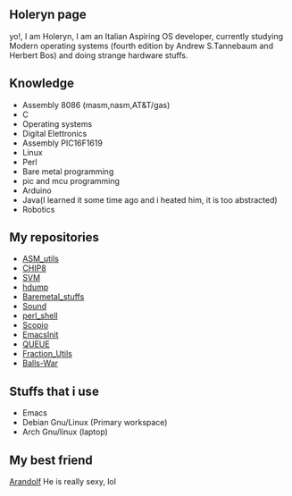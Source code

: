 ## Holeryn page
yo!, I am Holeryn, I am an Italian Aspiring OS developer, currently studying Modern operating systems (fourth edition by Andrew S.Tannebaum and Herbert Bos) and doing strange hardware stuffs.

## Knowledge
* Assembly 8086 (masm,nasm,AT&T/gas)
* C
* Operating systems
* Digital Elettronics
* Assembly PIC16F1619
* Linux
* Perl
* Bare metal programming
* pic and mcu programming
* Arduino
* Java(I learned it some time ago and i heated him, it is too abstracted)
* Robotics

## My repositories
* [ASM_utils](https://github.com/Holeryn/ASM_utils)
* [CHIP8](https://github.com/Holeryn/CHIP8)
* [SVM](https://github.com/Holeryn/SVM)
* [hdump](https://github.com/Holeryn/hdump)
* [Baremetal_stuffs](https://github.com/Holeryn/Baremetal_stuffs)
* [Sound](https://github.com/Holeryn/Sound)
* [perl_shell](https://github.com/Holeryn/perl_shell)
* [Scopio](https://github.com/Holeryn/Scopio)
* [EmacsInit](https://github.com/Holeryn/EmacsInit)
* [QUEUE](https://github.com/Holeryn/QUEUE)
* [Fraction_Utils](https://github.com/Holeryn/Fraction_Utils)
* [Balls-War](https://github.com/Holeryn/Balls-War)

## Stuffs that i use
* Emacs
* Debian Gnu/Linux (Primary workspace)
* Arch Gnu/linux (laptop)

## My best friend
[Arandolf](https://github.com/Arandolf) He is really sexy, lol
